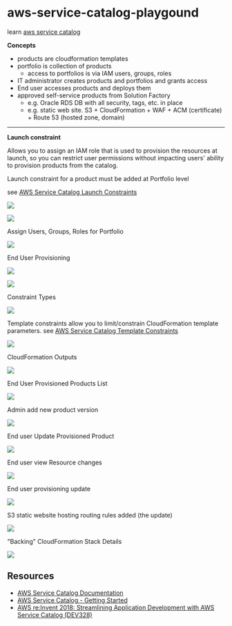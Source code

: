 # aws-service-catalog-playgound

learn [aws service catalog](https://aws.amazon.com/servicecatalog/)


**Concepts**

* products are cloudformation templates
* portfolio is collection of products
    * access to portfolios is via IAM users, groups, roles
* IT administrator creates products and portfolios and grants access
* End user accesses products and deploys them
* approved self-service products from Solution Factory
    * e.g. Oracle RDS DB with all security, tags, etc. in place
    * e.g. static web site. S3 + CloudFormation + WAF + ACM (certificate) + Route 53 (hosted zone, domain)


---

**Launch constraint**

Allows you to assign an IAM role that is used to provision the resources at launch, so you can restrict user permissions without impacting users' ability to provision products from the catalog.

Launch constraint for a product must be added at Portfolio level

see [AWS Service Catalog Launch Constraints](https://docs.aws.amazon.com/servicecatalog/latest/adminguide/constraints-launch.html)

![](https://www.evernote.com/l/AAEuQZJz9txN57hBHQ_YjHxkmMy2PKfk_n4B/image.png)

![](https://www.evernote.com/l/AAGWKIl7gwBBZZp0e3tVRncOU8Nr43Ejk1QB/image.png)

Assign Users, Groups, Roles for Portfolio

![](https://www.evernote.com/l/AAEmfWaG4XFBpZg1lD01vTdLzcfPJJhD1PkB/image.png)

End User Provisioning

![](https://www.evernote.com/l/AAGZ53tBPRhKtKih91cNdEkPVfbzy8ZvAuwB/image.png)

![](https://www.evernote.com/l/AAFPNtkC3RtNQKvtClfk9DtbTJDK7vGZwNkB/image.png)

Constraint Types

![](https://www.evernote.com/l/AAFEX2cQG6JMjoqo43FvVusSVzyc6IJx0bAB/image.png)

Template constraints allow you to limit/constrain CloudFormation template parameters. see [AWS Service Catalog Template Constraints](https://docs.aws.amazon.com/servicecatalog/latest/adminguide/catalogs_constraints_template-constraints.html)

![](https://www.evernote.com/l/AAEKZRBwiMFGkazlL5DplxIRoAHEyypLAWAB/image.png)

CloudFormation Outputs

![](https://www.evernote.com/l/AAEIVmNsWvVOd7g9Owq5hE5-EY8jiBrVrD0B/image.png)

End User Provisioned Products List

![](https://www.evernote.com/l/AAHRU3p5liNGU5H0sG5nf7NGLKBeFQi-jHkB/image.png)

Admin add new product version

![](https://www.evernote.com/l/AAF1Sxv2QSlHOJ30uexkIEq9o6qy-euT8AwB/image.png)

End user Update Provisioned Product

![](https://www.evernote.com/l/AAHeS278JfpGTqEKD6sgC8qloUdbSEja6Y8B/image.png)

End user view Resource changes

![](https://www.evernote.com/l/AAHerkaUhrJIIL0cCZpn2JgwDL4gJNaicVkB/image.png)

End user provisioning update

![](https://www.evernote.com/l/AAFGpxwfjU1Dh6IdXzZzryFP7zT0yGAMxw4B/image.png)

S3 static website hosting routing rules added (the update)

![](https://www.evernote.com/l/AAEnMMkQ431GiIqAI50H-BAeO4oSneboKTQB/image.png)

"Backing" CloudFormation Stack Details

![](https://www.evernote.com/l/AAGr49-QQOBJE6I-V_E5_ohqBxvXwhOCql4B/image.png)

## Resources

* [AWS Service Catalog Documentation](https://docs.aws.amazon.com/servicecatalog/index.html)
* [AWS Service Catalog - Getting Started](https://www.youtube.com/watch?v=A9kKy6WhqVA&t=318s)
* [AWS re:Invent 2018: Streamlining Application Development with AWS Service Catalog (DEV328)](https://www.youtube.com/watch?v=jvAAiWxYQwg)